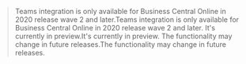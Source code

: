 > <span data-ttu-id="7297d-101">Teams integration is only available for Business Central Online in 2020 release wave 2 and later.</span><span class="sxs-lookup"><span data-stu-id="7297d-101">Teams integration is only available for Business Central Online in 2020 release wave 2 and later.</span></span> <span data-ttu-id="7297d-102">It's currently in preview.</span><span class="sxs-lookup"><span data-stu-id="7297d-102">It's currently in preview.</span></span> <span data-ttu-id="7297d-103">The functionality may change in future releases.</span><span class="sxs-lookup"><span data-stu-id="7297d-103">The functionality may change in future releases.</span></span>